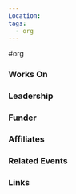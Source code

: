 ```yaml
---
Location: 
tags:
  - org
---
```

#org

### Works On


### Leadership


### Funder


### Affiliates


### Related Events


### Links

